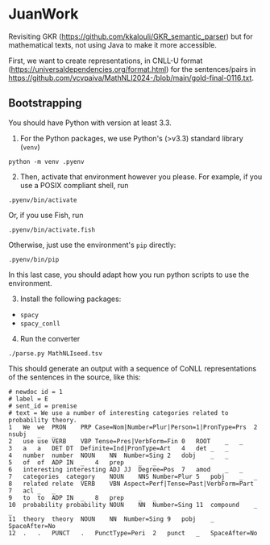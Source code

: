 # JuanWork

Revisiting GKR (https://github.com/kkalouli/GKR_semantic_parser) but for mathematical texts, not using Java to make it more accessible.

First, we want to create representations,  in CNLL-U format (https://universaldependencies.org/format.html)
for the sentences/pairs in  https://github.com/vcvpaiva/MathNLI2024-/blob/main/gold-final-0116.txt.

## Bootstrapping

You should have Python with version at least 3.3.

1. For the Python packages, we use Python's (>v3.3) standard library (`venv`)

```
python -m venv .pyenv
```

2. Then, activate that environment however you please. For example, if you use a POSIX compliant shell, run

```
.pyenv/bin/activate
```

Or, if you use Fish, run

```
.pyenv/bin/activate.fish
```

Otherwise, just use the environment's `pip` directly:

```
.pyenv/bin/pip
```

In this last case, you should adapt how you run python scripts to use the environment.

3. Install the following packages:

- `spacy`
- `spacy_conll`

4. Run the converter

```
./parse.py MathNLIseed.tsv
```

This should generate an output with a sequence of CoNLL representations of the sentences in the source, like this:

```
# newdoc id = 1
# label = E
# sent_id = premise
# text = We use a number of interesting categories related to probability theory.
1	We	we	PRON	PRP	Case=Nom|Number=Plur|Person=1|PronType=Prs	2	nsubj	_	_
2	use	use	VERB	VBP	Tense=Pres|VerbForm=Fin	0	ROOT	_	_
3	a	a	DET	DT	Definite=Ind|PronType=Art	4	det	_	_
4	number	number	NOUN	NN	Number=Sing	2	dobj	_	_
5	of	of	ADP	IN	_	4	prep	_	_
6	interesting	interesting	ADJ	JJ	Degree=Pos	7	amod	_	_
7	categories	category	NOUN	NNS	Number=Plur	5	pobj	_	_
8	related	relate	VERB	VBN	Aspect=Perf|Tense=Past|VerbForm=Part	7	acl	_	_
9	to	to	ADP	IN	_	8	prep	_	_
10	probability	probability	NOUN	NN	Number=Sing	11	compound	_	_
11	theory	theory	NOUN	NN	Number=Sing	9	pobj	_	SpaceAfter=No
12	.	.	PUNCT	.	PunctType=Peri	2	punct	_	SpaceAfter=No
```
